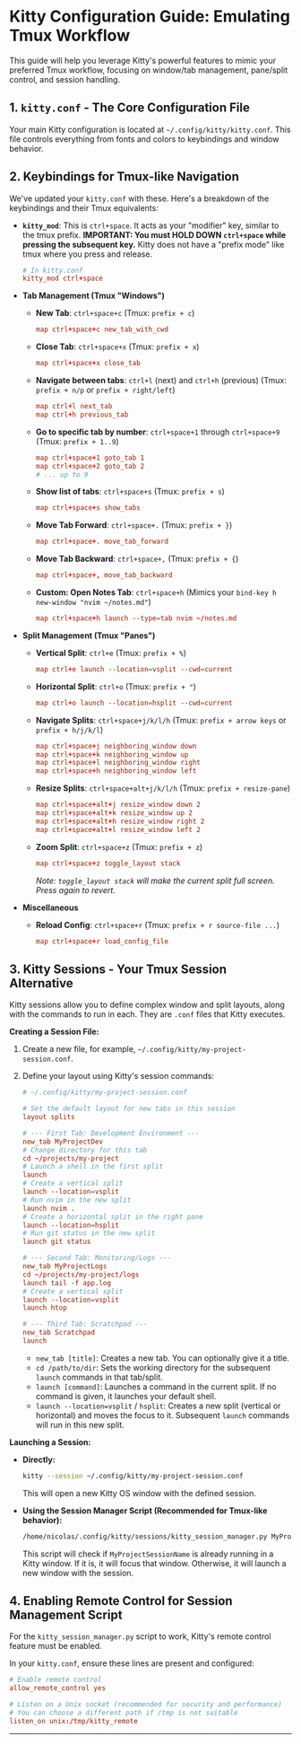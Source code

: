 # Kitty Configuration Guide: Emulating Tmux Workflow

This guide will help you leverage Kitty's powerful features to mimic your preferred Tmux workflow, focusing on window/tab management, pane/split control, and session handling.

## 1. `kitty.conf` - The Core Configuration File

Your main Kitty configuration is located at `~/.config/kitty/kitty.conf`. This file controls everything from fonts and colors to keybindings and window behavior.

## 2. Keybindings for Tmux-like Navigation

We've updated your `kitty.conf` with these. Here's a breakdown of the keybindings and their Tmux equivalents:

*   **`kitty_mod`**: This is `ctrl+space`. It acts as your "modifier" key, similar to the tmux prefix. **IMPORTANT: You must HOLD DOWN `ctrl+space` while pressing the subsequent key.** Kitty does not have a "prefix mode" like tmux where you press and release.

    ```conf
    # In kitty.conf
    kitty_mod ctrl+space
    ```

*   **Tab Management (Tmux "Windows")**
    *   **New Tab**: `ctrl+space+c` (Tmux: `prefix + c`)
        ```conf
        map ctrl+space+c new_tab_with_cwd
        ```
    *   **Close Tab**: `ctrl+space+x` (Tmux: `prefix + x`)
        ```conf
        map ctrl+space+x close_tab
        ```
    *   **Navigate between tabs**: `ctrl+l` (next) and `ctrl+h` (previous) (Tmux: `prefix + n/p` or `prefix + right/left`)
        ```conf
        map ctrl+l next_tab
        map ctrl+h previous_tab
        ```
    *   **Go to specific tab by number**: `ctrl+space+1` through `ctrl+space+9` (Tmux: `prefix + 1..9`)
        ```conf
        map ctrl+space+1 goto_tab 1
        map ctrl+space+2 goto_tab 2
        # ... up to 9
        ```
    *   **Show list of tabs**: `ctrl+space+s` (Tmux: `prefix + s`)
        ```conf
        map ctrl+space+s show_tabs
        ```
    *   **Move Tab Forward**: `ctrl+space+.` (Tmux: `prefix + }`)
        ```conf
        map ctrl+space+. move_tab_forward
        ```
    *   **Move Tab Backward**: `ctrl+space+,` (Tmux: `prefix + {`)
        ```conf
        map ctrl+space+, move_tab_backward
        ```
    *   **Custom: Open Notes Tab**: `ctrl+space+h` (Mimics your `bind-key h new-window "nvim ~/notes.md"`)
        ```conf
        map ctrl+space+h launch --type=tab nvim ~/notes.md
        ```

*   **Split Management (Tmux "Panes")**
    *   **Vertical Split**: `ctrl+e` (Tmux: `prefix + %`)
        ```conf
        map ctrl+e launch --location=vsplit --cwd=current
        ```
    *   **Horizontal Split**: `ctrl+o` (Tmux: `prefix + "`)
        ```conf
        map ctrl+o launch --location=hsplit --cwd=current
        ```
    *   **Navigate Splits**: `ctrl+space+j/k/l/h` (Tmux: `prefix + arrow keys` or `prefix + h/j/k/l`)
        ```conf
        map ctrl+space+j neighboring_window down
        map ctrl+space+k neighboring_window up
        map ctrl+space+l neighboring_window right
        map ctrl+space+h neighboring_window left
        ```
    *   **Resize Splits**: `ctrl+space+alt+j/k/l/h` (Tmux: `prefix + resize-pane`)
        ```conf
        map ctrl+space+alt+j resize_window down 2
        map ctrl+space+alt+k resize_window up 2
        map ctrl+space+alt+h resize_window right 2
        map ctrl+space+alt+l resize_window left 2
        ```
    *   **Zoom Split**: `ctrl+space+z` (Tmux: `prefix + z`)
        ```conf
        map ctrl+space+z toggle_layout stack
        ```
        *Note: `toggle_layout stack` will make the current split full screen. Press again to revert.*

*   **Miscellaneous**
    *   **Reload Config**: `ctrl+space+r` (Tmux: `prefix + r source-file ...`)
        ```conf
        map ctrl+space+r load_config_file
        ```

## 3. Kitty Sessions - Your Tmux Session Alternative

Kitty sessions allow you to define complex window and split layouts, along with the commands to run in each. They are `.conf` files that Kitty executes.

**Creating a Session File:**

1.  Create a new file, for example, `~/.config/kitty/my-project-session.conf`.
2.  Define your layout using Kitty's session commands:

    ```conf
    # ~/.config/kitty/my-project-session.conf

    # Set the default layout for new tabs in this session
    layout splits

    # --- First Tab: Development Environment ---
    new_tab MyProjectDev
    # Change directory for this tab
    cd ~/projects/my-project
    # Launch a shell in the first split
    launch
    # Create a vertical split
    launch --location=vsplit
    # Run nvim in the new split
    launch nvim .
    # Create a horizontal split in the right pane
    launch --location=hsplit
    # Run git status in the new split
    launch git status

    # --- Second Tab: Monitoring/Logs ---
    new_tab MyProjectLogs
    cd ~/projects/my-project/logs
    launch tail -f app.log
    # Create a vertical split
    launch --location=vsplit
    launch htop

    # --- Third Tab: Scratchpad ---
    new_tab Scratchpad
    launch
    ```

    *   `new_tab [title]`: Creates a new tab. You can optionally give it a title.
    *   `cd /path/to/dir`: Sets the working directory for the subsequent `launch` commands in that tab/split.
    *   `launch [command]`: Launches a command in the current split. If no command is given, it launches your default shell.
    *   `launch --location=vsplit` / `hsplit`: Creates a new split (vertical or horizontal) and moves the focus to it. Subsequent `launch` commands will run in this new split.

**Launching a Session:**

*   **Directly:**
    ```bash
    kitty --session ~/.config/kitty/my-project-session.conf
    ```
    This will open a new Kitty OS window with the defined session.

*   **Using the Session Manager Script (Recommended for Tmux-like behavior):**
    ```bash
    /home/nicolas/.config/kitty/sessions/kitty_session_manager.py MyProjectSessionName ~/.config/kitty/sessions/my-project-session.conf
    ```
    This script will check if `MyProjectSessionName` is already running in a Kitty window. If it is, it will focus that window. Otherwise, it will launch a new window with the session.

## 4. Enabling Remote Control for Session Management Script

For the `kitty_session_manager.py` script to work, Kitty's remote control feature must be enabled.

In your `kitty.conf`, ensure these lines are present and configured:

```conf
# Enable remote control
allow_remote_control yes

# Listen on a Unix socket (recommended for security and performance)
# You can choose a different path if /tmp is not suitable
listen_on unix:/tmp/kitty_remote
```

---
